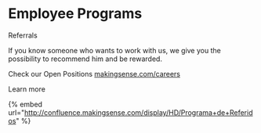 # Employee Programs

Referrals

 If you know someone who wants to work with us, we give you the possibility to recommend him and be rewarded. 

Check our Open Positions [makingsense.com/careers](https://makingsense.com/careers)

Learn more 

{% embed url="http://confluence.makingsense.com/display/HD/Programa+de+Referidos" %}

